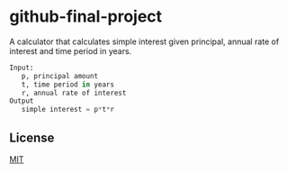 # github-final-project

A calculator that calculates simple interest given principal, annual rate of interest and time period in years.
```python
Input:
   p, principal amount
   t, time period in years
   r, annual rate of interest
Output
   simple interest = p*t*r
```


## License

[MIT](https://choosealicense.com/licenses/mit/)
